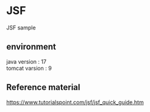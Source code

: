 # JSF
JSF sample
## environment
java version : 17<br>
tomcat varsion : 9

## Reference material
https://www.tutorialspoint.com/jsf/jsf_quick_guide.htm

